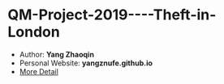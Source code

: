 # QM-Project-2019----Theft-in-London

* Author: **Yang Zhaoqin**
* Personal Website: **yangznufe.github.io**
* [More Detail](QM_Essay--Yang_Zhaoqin_951175_334151219.pdf)
